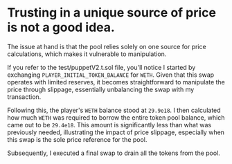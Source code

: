 # Trusting in a unique source of price is not a good idea.

The issue at hand is that the pool relies solely on one source for price calculations, which makes it vulnerable to manipulation.

If you refer to the test/puppetV2.t.sol file, you'll notice I started by exchanging `PLAYER_INITIAL_TOKEN_BALANCE` for `WETH`. Given that this swap operates with limited reserves, it becomes straightforward to manipulate the price through slippage, essentially unbalancing the swap with my transaction.

Following this, the player's `WETH` balance stood at `29.9e18`. I then calculated how much `WETH` was required to borrow the entire token pool balance, which came out to be `29.4e18`. This amount is significantly less than what was previously needed, illustrating the impact of price slippage, especially when this swap is the sole price reference for the pool.

Subsequently, I executed a final swap to drain all the tokens from the pool.
